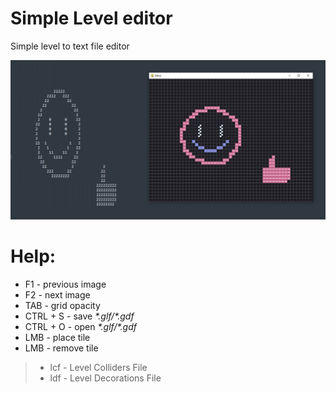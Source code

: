 # Simple Level editor

Simple level to text file editor

![](preview.png)


# Help:
+ F1 - previous image
+ F2 - next image
+ TAB - grid opacity
+ CTRL + S - save *\*.glf/\*.gdf*
+ CTRL + O - open *\*.glf/\*.gdf*
+ LMB - place tile
+ LMB - remove tile
> + lcf - Level Colliders File
> + ldf - Level Decorations File
